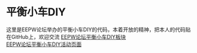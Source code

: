 平衡小车DIY
===================================
这里是EEPW论坛举办的平衡小车DIY的代码，本着开放的精神，把本人的代码贴在GitHub上，欢迎交流
[EEPW论坛平衡小车DIY板块](http://forum.eepw.com.cn/forum/391/1)<br />
[EEPW论坛平衡小车DIY活动页面](http://www.eepw.com.cn/event/action/Balancer_DIY/)<br />